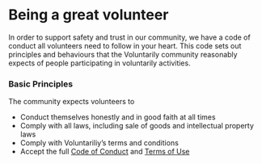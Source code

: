 # Being a great volunteer

In order to support safety and trust in our community, we have a code of conduct all volunteers need to follow in your heart. This code sets out principles and behaviours that the Voluntarily community reasonably expects of people participating in voluntarily activities.

### Basic Principles

The community expects volunteers to

* Conduct themselves honestly and in good faith at all times
* Comply with all laws, including sale of goods and intellectual property laws
* Comply with Voluntariliy’s terms and conditions
* Accept the full [Code of Conduct](/terms/conduct) and [Terms of Use](/terms)
